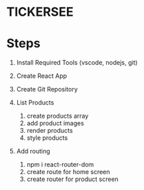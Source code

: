 # TICKERSEE

# Steps

1. Install Required Tools (vscode, nodejs, git)
2. Create React App
3. Create Git Repository
4. List Products

   1. create products array
   2. add product images
   3. render products
   4. style products

5. Add routing
   1. npm i react-router-dom
   2. create route for home screen
   3. create router for product screen
